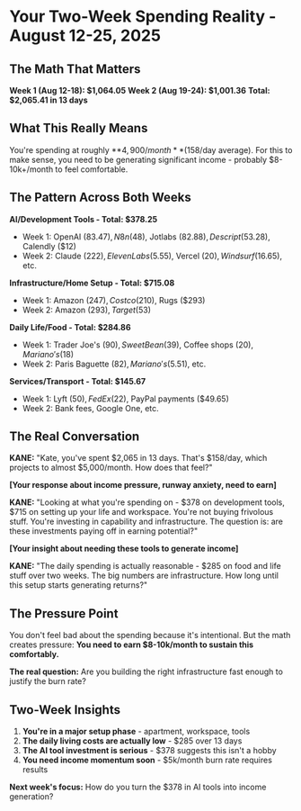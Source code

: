 # Your Two-Week Spending Reality - August 12-25, 2025

## The Math That Matters

**Week 1 (Aug 12-18): $1,064.05**
**Week 2 (Aug 19-24): $1,001.36** 
**Total: $2,065.41 in 13 days**

## What This Really Means

You're spending at roughly **$4,900/month** ($158/day average). For this to make sense, you need to be generating significant income - probably $8-10k+/month to feel comfortable.

## The Pattern Across Both Weeks

**AI/Development Tools - Total: $378.25**
- Week 1: OpenAI ($83.47), N8n ($48), Jotlabs ($82.88), Descript ($53.28), Calendly ($12)
- Week 2: Claude ($222), ElevenLabs ($5.55), Vercel ($20), Windsurf ($16.65), etc.

**Infrastructure/Home Setup - Total: $715.08**  
- Week 1: Amazon ($247), Costco ($210), Rugs ($293)
- Week 2: Amazon ($293), Target ($53)

**Daily Life/Food - Total: $284.86**
- Week 1: Trader Joe's ($90), Sweet Bean ($39), Coffee shops ($20), Mariano's ($18)
- Week 2: Paris Baguette ($82), Mariano's ($5.51), etc.

**Services/Transport - Total: $145.67**
- Week 1: Lyft ($50), FedEx ($22), PayPal payments ($49.65)
- Week 2: Bank fees, Google One, etc.

## The Real Conversation

**KANE:** "Kate, you've spent $2,065 in 13 days. That's $158/day, which projects to almost $5,000/month. How does that feel?"

**[Your response about income pressure, runway anxiety, need to earn]**

**KANE:** "Looking at what you're spending on - $378 on development tools, $715 on setting up your life and workspace. You're not buying frivolous stuff. You're investing in capability and infrastructure. The question is: are these investments paying off in earning potential?"

**[Your insight about needing these tools to generate income]**

**KANE:** "The daily spending is actually reasonable - $285 on food and life stuff over two weeks. The big numbers are infrastructure. How long until this setup starts generating returns?"

## The Pressure Point

You don't feel bad about the spending because it's intentional. But the math creates pressure: **You need to earn $8-10k/month to sustain this comfortably.**

**The real question:** Are you building the right infrastructure fast enough to justify the burn rate?

## Two-Week Insights

1. **You're in a major setup phase** - apartment, workspace, tools
2. **The daily living costs are actually low** - $285 over 13 days 
3. **The AI tool investment is serious** - $378 suggests this isn't a hobby
4. **You need income momentum soon** - $5k/month burn rate requires results

**Next week's focus:** How do you turn the $378 in AI tools into income generation?
